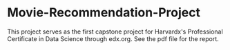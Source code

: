 # Movie-Recommendation-Project

This project serves as the first capstone project for Harvardx's Professional Certificate in Data Science through edx.org.  See the pdf file for the report.  
